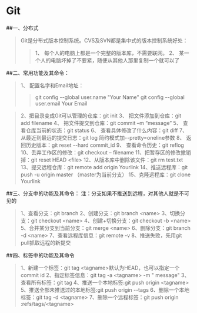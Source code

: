 ﻿#   Git

##一、分布式
>Git是分布式版本控制系统。CVS及SVN都是集中式的版本控制系统好处：
>>1、	每个人的电脑上都是一个完整的版本库，不需要联网。
>>2、	某一个人的电脑坏掉了不要紧，随便从其他人那里复制一个就可以了

##二、常用功能及其命令：
>1、	配置名字和Email地址：
>>git config --global user.name "Your Name"
>>git config --global user.email Your Email

>2、把目录变成Git可以管理的仓库：git init
3、	把文件添加到仓库：git add filename
4、	把文件提交到仓库：git commit –m “message”
5、	查看仓库当前的状态：git status
6、	查看具体修改了什么内容：git diff
7、	从最近到最远的提交日志：git log 简约模式加--pretty=oneline参数
8、	返回历史版本：git reset --hard commit_id
9、	查看命令历史：git reflog
10、丢弃工作区的修改：git checkout – filename
11、把暂存区的修改撤销掉：git reset HEAD &lt;file&gt;
12、从版本库中删除该文件：git rm test.txt
13、提交远程仓库：git remote add origin Yourlink
14、推送远程库：git push -u origin master  （master为当前分支）
15、克隆远程库：git clone Yourlink

##三、分支中的功能及其命令：
注：分支如果不推送到远程，对其他人就是不可见的
>1、查看分支：git branch
2、创建分支：git branch &lt;name&gt;
3、切换分支：git checkout &lt;name&gt;
4、创建+切换分支：git checkout -b &lt;name&gt;
5、合并某分支到当前分支：git merge &lt;name&gt;
6、删除分支：git branch -d &lt;name&gt;
7、查看远程库信息：git remote -v
8、推送失败，先用git pull抓取远程的新提交

##四、标签中的功能及其命令
 >1、新建一个标签：git tag &lt;tagname&gt;默认为HEAD，也可以指定一个commit id
2、指定标签信息：git tag -a &lt;tagname&gt; -m " message"
3、查看所有标签：git tag
4、推送一个本地标签:git push origin &lt;tagname&gt;
5、推送全部未推送过的本地标签:git push origin --tags
6、删除一个本地标签：git tag -d &lt;tagname&gt;
7、删除一个远程标签：git push origin :refs/tags/&lt;tagname&gt;








